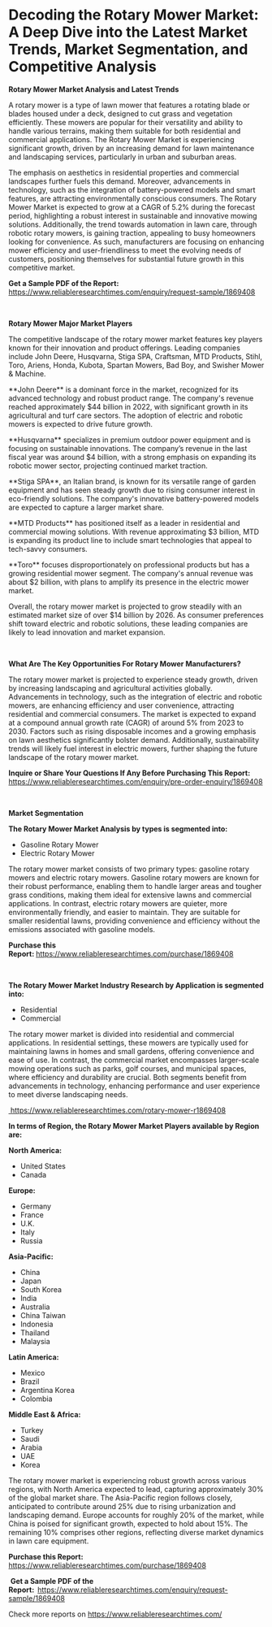 <p><h1>Decoding the Rotary Mower Market: A Deep Dive into the Latest Market Trends, Market Segmentation, and Competitive Analysis</h1></p><p><strong>Rotary Mower Market Analysis and Latest Trends</strong></p>
<p><p>A rotary mower is a type of lawn mower that features a rotating blade or blades housed under a deck, designed to cut grass and vegetation efficiently. These mowers are popular for their versatility and ability to handle various terrains, making them suitable for both residential and commercial applications. The Rotary Mower Market is experiencing significant growth, driven by an increasing demand for lawn maintenance and landscaping services, particularly in urban and suburban areas. </p><p>The emphasis on aesthetics in residential properties and commercial landscapes further fuels this demand. Moreover, advancements in technology, such as the integration of battery-powered models and smart features, are attracting environmentally conscious consumers. The Rotary Mower Market is expected to grow at a CAGR of 5.2% during the forecast period, highlighting a robust interest in sustainable and innovative mowing solutions. Additionally, the trend towards automation in lawn care, through robotic rotary mowers, is gaining traction, appealing to busy homeowners looking for convenience. As such, manufacturers are focusing on enhancing mower efficiency and user-friendliness to meet the evolving needs of customers, positioning themselves for substantial future growth in this competitive market.</p></p>
<p><strong>Get a Sample PDF of the Report:&nbsp;</strong> <a href="https://www.reliableresearchtimes.com/enquiry/request-sample/1869408?utm_campaign=2175&utm_medium=2&utm_source=Github&utm_content=ia&utm_term=16022025&utm_id=rotary-mower">https://www.reliableresearchtimes.com/enquiry/request-sample/1869408</a></p>
<p>&nbsp;</p>
<p><strong>Rotary Mower Major Market Players</strong></p>
<p><p>The competitive landscape of the rotary mower market features key players known for their innovation and product offerings. Leading companies include John Deere, Husqvarna, Stiga SPA, Craftsman, MTD Products, Stihl, Toro, Ariens, Honda, Kubota, Spartan Mowers, Bad Boy, and Swisher Mower & Machine.</p><p>**John Deere** is a dominant force in the market, recognized for its advanced technology and robust product range. The company's revenue reached approximately $44 billion in 2022, with significant growth in its agricultural and turf care sectors. The adoption of electric and robotic mowers is expected to drive future growth.</p><p>**Husqvarna** specializes in premium outdoor power equipment and is focusing on sustainable innovations. The company’s revenue in the last fiscal year was around $4 billion, with a strong emphasis on expanding its robotic mower sector, projecting continued market traction.</p><p>**Stiga SPA**, an Italian brand, is known for its versatile range of garden equipment and has seen steady growth due to rising consumer interest in eco-friendly solutions. The company's innovative battery-powered models are expected to capture a larger market share.</p><p>**MTD Products** has positioned itself as a leader in residential and commercial mowing solutions. With revenue approximating $3 billion, MTD is expanding its product line to include smart technologies that appeal to tech-savvy consumers.</p><p>**Toro** focuses disproportionately on professional products but has a growing residential mower segment. The company's annual revenue was about $2 billion, with plans to amplify its presence in the electric mower market.</p><p>Overall, the rotary mower market is projected to grow steadily with an estimated market size of over $14 billion by 2026. As consumer preferences shift toward electric and robotic solutions, these leading companies are likely to lead innovation and market expansion.</p></p>
<p>&nbsp;</p>
<p><strong>What Are The Key Opportunities For Rotary Mower Manufacturers?</strong></p>
<p><p>The rotary mower market is projected to experience steady growth, driven by increasing landscaping and agricultural activities globally. Advancements in technology, such as the integration of electric and robotic mowers, are enhancing efficiency and user convenience, attracting residential and commercial consumers. The market is expected to expand at a compound annual growth rate (CAGR) of around 5% from 2023 to 2030. Factors such as rising disposable incomes and a growing emphasis on lawn aesthetics significantly bolster demand. Additionally, sustainability trends will likely fuel interest in electric mowers, further shaping the future landscape of the rotary mower market.</p></p>
<p><strong>Inquire or Share Your Questions If Any Before Purchasing This Report:</strong> <a href="https://www.reliableresearchtimes.com/enquiry/pre-order-enquiry/1869408?utm_campaign=2175&utm_medium=2&utm_source=Github&utm_content=ia&utm_term=16022025&utm_id=rotary-mower">https://www.reliableresearchtimes.com/enquiry/pre-order-enquiry/1869408</a></p>
<p>&nbsp;</p>
<p><strong>Market Segmentation</strong></p>
<p><strong>The Rotary Mower Market Analysis by types is segmented into:</strong></p>
<p><ul><li>Gasoline Rotary Mower</li><li>Electric Rotary Mower</li></ul></p>
<p><p>The rotary mower market consists of two primary types: gasoline rotary mowers and electric rotary mowers. Gasoline rotary mowers are known for their robust performance, enabling them to handle larger areas and tougher grass conditions, making them ideal for extensive lawns and commercial applications. In contrast, electric rotary mowers are quieter, more environmentally friendly, and easier to maintain. They are suitable for smaller residential lawns, providing convenience and efficiency without the emissions associated with gasoline models.</p></p>
<p><strong>Purchase this Report:&nbsp;</strong><a href="https://www.reliableresearchtimes.com/purchase/1869408?utm_campaign=2175&utm_medium=2&utm_source=Github&utm_content=ia&utm_term=16022025&utm_id=rotary-mower">https://www.reliableresearchtimes.com/purchase/1869408</a></p>
<p>&nbsp;</p>
<p><strong>The Rotary Mower Market Industry Research by Application is segmented into:</strong></p>
<p><ul><li>Residential</li><li>Commercial</li></ul></p>
<p><p>The rotary mower market is divided into residential and commercial applications. In residential settings, these mowers are typically used for maintaining lawns in homes and small gardens, offering convenience and ease of use. In contrast, the commercial market encompasses larger-scale mowing operations such as parks, golf courses, and municipal spaces, where efficiency and durability are crucial. Both segments benefit from advancements in technology, enhancing performance and user experience to meet diverse landscaping needs.</p></p>
<p><a href="https://www.reliableresearchtimes.com/rotary-mower-r1869408?utm_campaign=2175&utm_medium=2&utm_source=Github&utm_content=ia&utm_term=16022025&utm_id=rotary-mower">&nbsp;https://www.reliableresearchtimes.com/rotary-mower-r1869408</a></p>
<p><strong>In terms of Region, the Rotary Mower Market Players available by Region are:</strong></p>
<p>
    <p> <strong> North America: </strong>
        <ul>
            <li>United States</li>
            <li>Canada</li>
        </ul>
        </p> 
    <p> <strong> Europe: </strong>
        <ul>
            <li>Germany</li>
            <li>France</li>
            <li>U.K.</li>
            <li>Italy</li>
            <li>Russia</li>
        </ul>
        </p> 
    <p> <strong> Asia-Pacific: </strong>
        <ul>
            <li>China</li>
            <li>Japan</li>
            <li>South Korea</li>
            <li>India</li>
            <li>Australia</li>
            <li>China Taiwan</li>
            <li>Indonesia</li>
            <li>Thailand</li>
            <li>Malaysia</li>
        </ul>
        </p> 
    <p> <strong> Latin America: </strong>
        <ul>
            <li>Mexico</li>
            <li>Brazil</li>
            <li>Argentina Korea</li>
            <li>Colombia</li>
        </ul>
        </p> 
    <p> <strong> Middle East & Africa: </strong>
        <ul>
            <li>Turkey</li>
            <li>Saudi</li>
            <li>Arabia</li>
            <li>UAE</li>
            <li>Korea</li>
        </ul>
    </p>
    </p>
<p><p>The rotary mower market is experiencing robust growth across various regions, with North America expected to lead, capturing approximately 30% of the global market share. The Asia-Pacific region follows closely, anticipated to contribute around 25% due to rising urbanization and landscaping demand. Europe accounts for roughly 20% of the market, while China is poised for significant growth, expected to hold about 15%. The remaining 10% comprises other regions, reflecting diverse market dynamics in lawn care equipment.</p></p>
<p><strong>Purchase this Report: </strong><a href="https://www.reliableresearchtimes.com/purchase/1869408?utm_campaign=2175&utm_medium=2&utm_source=Github&utm_content=ia&utm_term=16022025&utm_id=rotary-mower">https://www.reliableresearchtimes.com/purchase/1869408</a></p>
<p>&nbsp;<strong>Get a Sample PDF of the Report:&nbsp;&nbsp;</strong><a href="https://www.reliableresearchtimes.com/enquiry/request-sample/1869408?utm_campaign=2175&utm_medium=2&utm_source=Github&utm_content=ia&utm_term=16022025&utm_id=rotary-mower">https://www.reliableresearchtimes.com/enquiry/request-sample/1869408</a></p>
<p><strong></strong></p>
<p>Check more reports on <a href="https://www.reliableresearchtimes.com/?utm_campaign=2175&utm_medium=2&utm_source=Github&utm_content=ia&utm_term=16022025&utm_id=rotary-mower">https://www.reliableresearchtimes.com/</a></p>